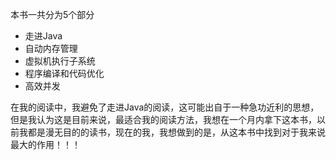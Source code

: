 本书一共分为5个部分

- 走进Java
- 自动内存管理
- 虚拟机执行子系统
- 程序编译和代码优化
- 高效并发

在我的阅读中，我避免了走进Java的阅读，这可能出自于一种急功近利的思想，但是我认为这是目前来说，最适合我的阅读方法，我想在一个月内拿下这本书，以前我都是漫无目的的读书，现在的我，我想做到的是，从这本书中找到对于我来说最大的作用！！！